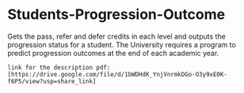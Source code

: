 # Students-Progression-Outcome
Gets the pass, refer and defer credits in each level and outputs the progression status for a student.
The University requires a program to predict progression outcomes at the end of each academic year.
```
link for the description pdf: [https://drive.google.com/file/d/1bWDHdK_YnjVnrmkDGo-O3y9xE0K-f6P5/view?usp=share_link]
```
